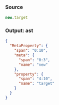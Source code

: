 ### Source
```js parse:expr
new.target
```

### Output: ast
```json
{
  "MetaProperty": {
    "span": "0:10",
    "meta": {
      "span": "0:3",
      "name": "new"
    },
    "property": {
      "span": "4:10",
      "name": "target"
    }
  }
}
```
